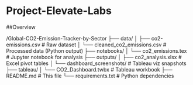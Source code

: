# Project-Elevate-Labs

##Overview

/Global-CO2-Emission-Tracker-by-Sector
├── data/
│   ├── co2-emissions.csv          # Raw dataset
│   └── cleaned_co2_emissions.csv  # Processed data (Python output)
├── notebooks/
│   └── co2_emissions.tex         # Jupyter notebook for analysis
├── outputs/
│   ├── co2_analysis.xlsx          # Excel pivot tables
│   └── dashboard_screenshots/     # Tableau viz snapshots
├── tableau/
│   └── CO2_Dashboard.twbx         # Tableau workbook
├── README.md                      # This file
└── requirements.txt               # Python dependencies

